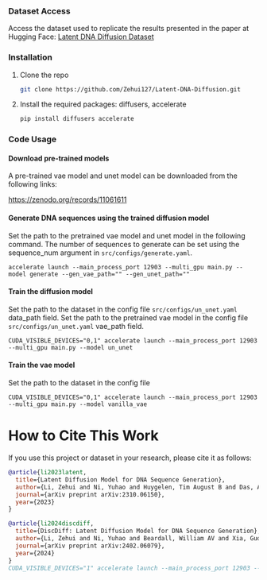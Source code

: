 ### Dataset Access
Access the dataset used to replicate the results presented in the paper at Hugging Face:
[Latent DNA Diffusion Dataset](https://huggingface.co/datasets/Zehui127127/latent-dna-diffusion)

### Installation

1. Clone the repo
   ```sh
   git clone https://github.com/Zehui127/Latent-DNA-Diffusion.git
    ```
2. Install the required packages: diffusers, accelerate
   ```sh
   pip install diffusers accelerate
   ```
### Code Usage

#### Download pre-trained models

A pre-trained vae model and unet model can be downloaded from the following links:

https://zenodo.org/records/11061611

#### Generate DNA sequences using the trained diffusion model

Set the path to the pretrained vae model and unet model in the following command. The number of sequences to generate can be set using the sequence_num argument in ```src/configs/generate.yaml```.

```
accelerate launch --main_process_port 12903 --multi_gpu main.py --model generate --gen_vae_path="" --gen_unet_path=""
```


#### Train the diffusion model

Set the path to the dataset in the config file ```src/configs/un_unet.yaml``` data_path field.
Set the path to the pretrained vae model in the config file ```src/configs/un_unet.yaml``` vae_path field.
```
CUDA_VISIBLE_DEVICES="0,1" accelerate launch --main_process_port 12903 --multi_gpu main.py --model un_unet
```

#### Train the vae model

Set the path to the dataset in the config file
```
CUDA_VISIBLE_DEVICES="0,1" accelerate launch --main_process_port 12903 --multi_gpu main.py --model vanilla_vae
```



# How to Cite This Work

If you use this project or dataset in your research, please cite it as follows:

```bibtex
@article{li2023latent,
  title={Latent Diffusion Model for DNA Sequence Generation},
  author={Li, Zehui and Ni, Yuhao and Huygelen, Tim August B and Das, Akashaditya and Xia, Guoxuan and Stan, Guy-Bart and Zhao, Yiren},
  journal={arXiv preprint arXiv:2310.06150},
  year={2023}
}

@article{li2024discdiff,
  title={DiscDiff: Latent Diffusion Model for DNA Sequence Generation},
  author={Li, Zehui and Ni, Yuhao and Beardall, William AV and Xia, Guoxuan and Das, Akashaditya and Huygelen, Tim August B and Stan, Guy-Bart and Zhao, Yiren},
  journal={arXiv preprint arXiv:2402.06079},
  year={2024}
}
CUDA_VISIBLE_DEVICES="1" accelerate launch --main_process_port 12903 --multi_gpu main.py --model generate --gen_vae_path="/mnt/models/zl6222/dna_diffusion/saved_models/vae_9939_2023-09-21_15-31-56_best_model.pth" --gen_unet_path="/mnt/models/zl6222/dna_diffusion/saved_models/2023-09-24_23-57-45_score_func_500.pth"
